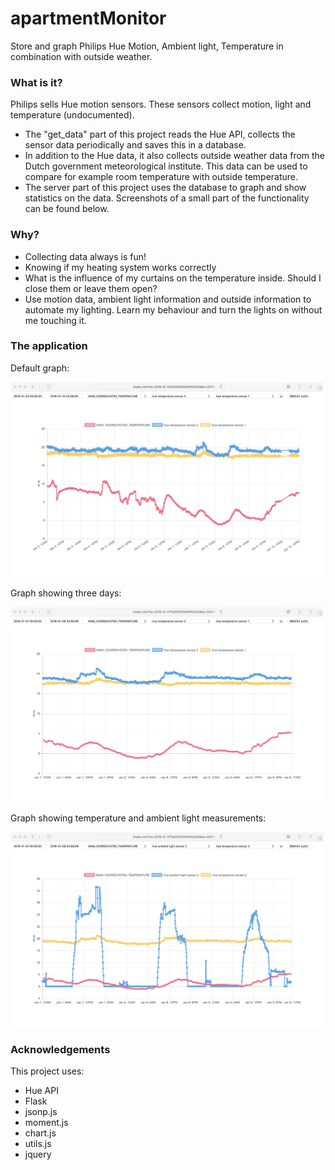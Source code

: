 # apartmentMonitor
Store and graph Philips Hue Motion, Ambient light, Temperature in combination with outside weather.

### What is it?
Philips sells Hue motion sensors. These sensors collect motion, light and temperature (undocumented). 
- The "get_data" part of this project reads the Hue API, collects the sensor data periodically and saves this in a database.
- In addition to the Hue data, it also collects outside weather data from the Dutch government meteorological institute. This data can be used to compare for example room temperature with outside temperature.
- The server part of this project uses the database to graph and show statistics on the data. Screenshots of a small part of the functionality can be found below.

### Why?
- Collecting data always is fun!
- Knowing if my heating system works correctly
- What is the influence of my curtains on the temperature inside. Should I close them or leave them open?
- Use motion data, ambient light information and outside information to automate my lighting. Learn my behaviour and turn the lights on without me touching it.

### The application
Default graph:

<img src="https://github.com/HyHend/apartmentMonitor/blob/master/img/x_def.png" width="500px" alt="Screenshot">

Graph showing three days:

<img src="https://github.com/HyHend/apartmentMonitor/blob/master/img/x_3d.png" width="500px" alt="Screenshot">

Graph showing temperature and ambient light measurements:

<img src="https://github.com/HyHend/apartmentMonitor/blob/master/img/x_light.png" width="500px" alt="Screenshot">

### Acknowledgements
This project uses:
- Hue API
- Flask
- jsonp.js
- moment.js
- chart.js
- utils.js
- jquery
